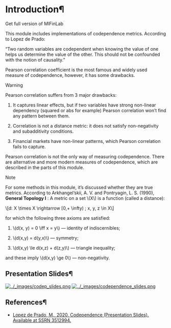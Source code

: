 # Introduction¶

Get full version of MlFinLab

  

  

  

This module includes implementations of codependence metrics. According to
Lopez de Prado:

“Two random variables are codependent when knowing the value of one helps us
determine the value of the other. This should not be confounded with the
notion of causality.”

Pearson correlation coefficient is the most famous and widely used measure of
codependence, however, it has some drawbacks.

Warning

Pearson correlation suffers from 3 major drawbacks:

  1. It captures linear effects, but if two variables have strong non-linear dependency (squared or abs for example) Pearson correlation won’t find any pattern between them.

  2. Correlation is not a distance metric: it does not satisfy non-negativity and subadditivity conditions.

  3. Financial markets have non-linear patterns, which Pearson correlation fails to capture.

Pearson correlation is not the only way of measuring codependence. There are
alternative and more modern measures of codependence, which are described in
the parts of this module.

Note

For some methods in this module, it’s discussed whether they are true metrics.
According to Arkhangel’skii, A. V. and Pontryagin, L. S. (1990), **General
Topology I** : A metric on a set \\(X\\) is a function (called a distance):

\\[d: X \times X \rightarrow [0,+ \infty) ; x, y, z \in X\\]

for which the following three axioms are satisfied:

  1. \\(d(x, y) = 0 \iff x = y\\) — identity of indiscernibles;

  2. \\(d(x,y) = d(y,x)\\) — symmetry;

  3. \\(d(x,y) \le d(x,z) + d(z,y)\\) — triangle inequality;

and these imply \\(d(x,y) \ge 0\\) — non-negativity.

## Presentation Slides¶

[![../_images/codep_slides.png](../_images/codep_slides.png)](https://papers.ssrn.com/sol3/papers.cfm?abstract_id=3512994)
[![../_images/codependence_slides.png](../_images/codependence_slides.png)](https://drive.google.com/file/d/1pamteuYyc06r1q-BR3VFsxwa3c7-7oeK/view)

## References¶

  * [Lopez de Prado, M., 2020. Codependence (Presentation Slides). Available at SSRN 3512994.](https://ssrn.com/abstract=3512994)

